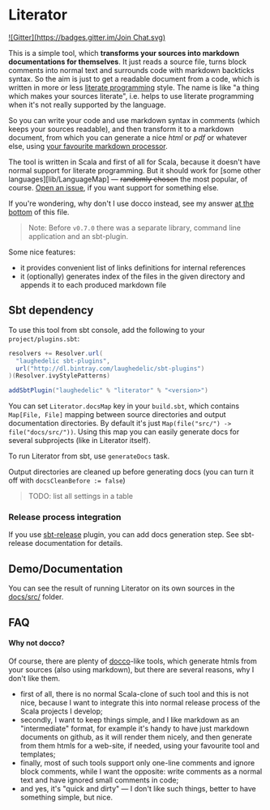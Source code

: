 Literator
=========

[![Gitter](https://badges.gitter.im/Join Chat.svg)](https://gitter.im/laughedelic/literator?utm_source=badge&utm_medium=badge&utm_campaign=pr-badge)

This is a simple tool, which **transforms your sources into markdown documentations for themselves**. It just reads a source file, turns block comments into normal text and surrounds code with markdown backticks syntax. So the aim is just to get a readable document from a code, which is written in more or less [literate programming](http://en.wikipedia.org/wiki/Literate_programming) style. The name is like "a thing which makes your sources literate", i.e. helps to use literate programming when it's not really supported by the language.

So you can write your code and use markdown syntax in comments (which keeps your sources readable), and then transform it to a markdown document, from which you can generate a nice _html_ or _pdf_ or whatever else, using [your favourite markdown processor](http://johnmacfarlane.net/pandoc/).

The tool is written in Scala and first of all for Scala, because it doesn't have normal support for literate programming. But it should work for [some other languages][lib/LanguageMap] — ~~randomly chosen~~ the most popular, of course. [Open an issue](https://github.com/laughedelic/literator/issues/new), if you want support for something else.

If you're wondering, why don't I use docco instead, see my answer [at the bottom](#why-not-docco) of this file.

> Note: Before `v0.7.0` there was a separate library, command line application and an sbt-plugin.

Some nice features:

- it provides convenient list of links definitions for internal references
- it (optionally) generates index of the files in the given directory and appends it to each produced markdown file


## Sbt dependency

To use this tool from sbt console, add the following to your `project/plugins.sbt`:

```scala
resolvers += Resolver.url(
  "laughedelic sbt-plugins",
  url("http://dl.bintray.com/laughedelic/sbt-plugins")
)(Resolver.ivyStylePatterns)

addSbtPlugin("laughedelic" % "literator" % "<version>")
```

You can set `Literator.docsMap` key in your `build.sbt`, which contains `Map[File, File]` mapping between source directories and output documentation directories. By default it's just `Map(file("src/") -> file("docs/src/"))`. Using this map you can easily generate docs for several subprojects (like in Literator itself).

To run Literator from sbt, use `generateDocs` task.

Output directories are cleaned up before generating docs (you can turn it off with `docsCleanBefore := false`)

> TODO: list all settings in a table


### Release process integration

If you use [sbt-release](https://github.com/sbt/sbt-release) plugin, you can add docs generation step. See sbt-release documentation for details.


## Demo/Documentation

You can see the result of running Literator on its own sources in the [docs/src/](docs/src/) folder.


## FAQ

#### Why not docco?

Of course, there are plenty of [docco](http://jashkenas.github.io/docco/)-like tools, which generate htmls from your sources (also using markdown), but there are several reasons, why I don't like them.

- first of all, there is no normal Scala-clone of such tool and this is not nice, because I want to integrate this into normal release process of the Scala projects I develop;
- secondly, I want to keep things simple, and I like markdown as an "intermediate" format, for example it's handy to have just markdown documents on github, as it will render them nicely, and then generate from them htmls for a web-site, if needed, using your favourite tool and templates;
- finally, most of such tools support only one-line comments and ignore block comments, while I want the opposite: write comments as a normal text and have ignored small comments in code;
- and yes, it's "quick and dirty" — I don't like such things, better to have something simple, but nice.
